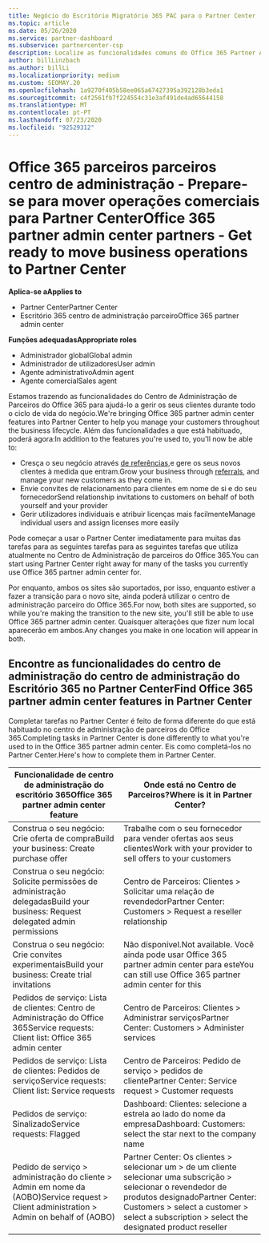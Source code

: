 ```yaml
---
title: Negócio do Escritório Migratório 365 PAC para o Partner Center
ms.topic: article
ms.date: 05/26/2020
ms.service: partner-dashboard
ms.subservice: partnercenter-csp
description: Localize as funcionalidades comuns do Office 365 Partner Admin Center (PAC), tais como Construir os seus pedidos de negócio e serviço, depois de migrar para o Partner Center.
author: billLinzbach
ms.author: billLi
ms.localizationpriority: medium
ms.custom: SEOMAY.20
ms.openlocfilehash: 1a9270f405b58ee065a67427395a392128b3eda1
ms.sourcegitcommit: c4f2561fb7f224554c31e3af491de4ad65644158
ms.translationtype: MT
ms.contentlocale: pt-PT
ms.lasthandoff: 07/23/2020
ms.locfileid: "92529312"
---
```

# <a name="office-365-partner-admin-center-partners---get-ready-to-move-business-operations-to-partner-center"></a><span data-ttu-id="49f09-103">Office 365 parceiros parceiros centro de administração - Prepare-se para mover operações comerciais para Partner Center</span><span class="sxs-lookup"><span data-stu-id="49f09-103">Office 365 partner admin center partners - Get ready to move business operations to Partner Center</span></span>

<span data-ttu-id="49f09-104">**Aplica-se a**</span><span class="sxs-lookup"><span data-stu-id="49f09-104">**Applies to**</span></span> 

- <span data-ttu-id="49f09-105">Partner Center</span><span class="sxs-lookup"><span data-stu-id="49f09-105">Partner Center</span></span>
- <span data-ttu-id="49f09-106">Escritório 365 centro de administração parceiro</span><span class="sxs-lookup"><span data-stu-id="49f09-106">Office 365 partner admin center</span></span>

<span data-ttu-id="49f09-107">**Funções adequadas**</span><span class="sxs-lookup"><span data-stu-id="49f09-107">**Appropriate roles**</span></span>

- <span data-ttu-id="49f09-108">Administrador global</span><span class="sxs-lookup"><span data-stu-id="49f09-108">Global admin</span></span>
- <span data-ttu-id="49f09-109">Administrador de utilizadores</span><span class="sxs-lookup"><span data-stu-id="49f09-109">User admin</span></span>
- <span data-ttu-id="49f09-110">Agente administrativo</span><span class="sxs-lookup"><span data-stu-id="49f09-110">Admin agent</span></span>
- <span data-ttu-id="49f09-111">Agente comercial</span><span class="sxs-lookup"><span data-stu-id="49f09-111">Sales agent</span></span>

<span data-ttu-id="49f09-112">Estamos trazendo as funcionalidades do Centro de Administração de Parceiros do Office 365 para ajudá-lo a gerir os seus clientes durante todo o ciclo de vida do negócio.</span><span class="sxs-lookup"><span data-stu-id="49f09-112">We're bringing Office 365 partner admin center features into Partner Center to help you manage your customers throughout the business lifecycle.</span></span> <span data-ttu-id="49f09-113">Além das funcionalidades a que está habituado, poderá agora:</span><span class="sxs-lookup"><span data-stu-id="49f09-113">In addition to the features you're used to, you'll now be able to:</span></span>

- <span data-ttu-id="49f09-114">Cresça o seu negócio através [de referências,](referrals.md)e gere os seus novos clientes à medida que entram.</span><span class="sxs-lookup"><span data-stu-id="49f09-114">Grow your business through [referrals](referrals.md), and manage your new customers as they come in.</span></span>
- <span data-ttu-id="49f09-115">Envie convites de relacionamento para clientes em nome de si e do seu fornecedor</span><span class="sxs-lookup"><span data-stu-id="49f09-115">Send relationship invitations to customers on behalf of both yourself and your provider</span></span>
- <span data-ttu-id="49f09-116">Gerir utilizadores individuais e atribuir licenças mais facilmente</span><span class="sxs-lookup"><span data-stu-id="49f09-116">Manage individual users and assign licenses more easily</span></span>

<span data-ttu-id="49f09-117">Pode começar a usar o Partner Center imediatamente para muitas das tarefas para as seguintes tarefas para as seguintes tarefas que utiliza atualmente no Centro de Administração de parceiros do Office 365.</span><span class="sxs-lookup"><span data-stu-id="49f09-117">You can start using Partner Center right away for many of the tasks you currently use Office 365 partner admin center for.</span></span> 

<span data-ttu-id="49f09-118">Por enquanto, ambos os sites são suportados, por isso, enquanto estiver a fazer a transição para o novo site, ainda poderá utilizar o centro de administração parceiro do Office 365.</span><span class="sxs-lookup"><span data-stu-id="49f09-118">For now, both sites are supported, so while you're making the transition to the new site, you'll still be able to use Office 365 partner admin center.</span></span> <span data-ttu-id="49f09-119">Quaisquer alterações que fizer num local aparecerão em ambos.</span><span class="sxs-lookup"><span data-stu-id="49f09-119">Any changes you make in one location will appear in both.</span></span>

## <a name="find-office-365-partner-admin-center-features-in-partner-center"></a><span data-ttu-id="49f09-120">Encontre as funcionalidades do centro de administração do centro de administração do Escritório 365 no Partner Center</span><span class="sxs-lookup"><span data-stu-id="49f09-120">Find Office 365 partner admin center features in Partner Center</span></span>

<span data-ttu-id="49f09-121">Completar tarefas no Partner Center é feito de forma diferente do que está habituado no centro de administração de parceiros do Office 365.</span><span class="sxs-lookup"><span data-stu-id="49f09-121">Completing tasks in Partner Center is done differently to what you're used to in the Office 365 partner admin center.</span></span> <span data-ttu-id="49f09-122">Eis como completá-los no Partner Center.</span><span class="sxs-lookup"><span data-stu-id="49f09-122">Here's how to complete them in Partner Center.</span></span>

| <span data-ttu-id="49f09-123">Funcionalidade de centro de administração do escritório 365</span><span class="sxs-lookup"><span data-stu-id="49f09-123">Office 365 partner admin center feature</span></span>                       | <span data-ttu-id="49f09-124">Onde está no Centro de Parceiros?</span><span class="sxs-lookup"><span data-stu-id="49f09-124">Where is it in Partner Center?</span></span> | 
|   -----------------------------------------------  | -------------- |
| <span data-ttu-id="49f09-125">Construa o seu negócio: Crie oferta de compra</span><span class="sxs-lookup"><span data-stu-id="49f09-125">Build your business: Create purchase offer</span></span> | <span data-ttu-id="49f09-126">Trabalhe com o seu fornecedor para vender ofertas aos seus clientes</span><span class="sxs-lookup"><span data-stu-id="49f09-126">Work with your provider to sell offers to your customers</span></span> |
| <span data-ttu-id="49f09-127">Construa o seu negócio: Solicite permissões de administração delegadas</span><span class="sxs-lookup"><span data-stu-id="49f09-127">Build your business: Request delegated admin permissions</span></span> | <span data-ttu-id="49f09-128">Centro de Parceiros: Clientes > Solicitar uma relação de revendedor</span><span class="sxs-lookup"><span data-stu-id="49f09-128">Partner Center: Customers > Request a reseller relationship</span></span> |
| <span data-ttu-id="49f09-129">Construa o seu negócio: Crie convites experimentais</span><span class="sxs-lookup"><span data-stu-id="49f09-129">Build your business: Create trial invitations</span></span> | <span data-ttu-id="49f09-130">Não disponível.</span><span class="sxs-lookup"><span data-stu-id="49f09-130">Not available.</span></span> <span data-ttu-id="49f09-131">Você ainda pode usar Office 365 partner admin center para este</span><span class="sxs-lookup"><span data-stu-id="49f09-131">You can still use Office 365 partner admin center for this</span></span> |
| <span data-ttu-id="49f09-132">Pedidos de serviço: Lista de clientes: Centro de Administração do Office 365</span><span class="sxs-lookup"><span data-stu-id="49f09-132">Service requests: Client list: Office 365 admin center</span></span> | <span data-ttu-id="49f09-133">Centro de Parceiros: Clientes > Administrar serviços</span><span class="sxs-lookup"><span data-stu-id="49f09-133">Partner Center: Customers > Administer services</span></span> |
| <span data-ttu-id="49f09-134">Pedidos de serviço: Lista de clientes: Pedidos de serviço</span><span class="sxs-lookup"><span data-stu-id="49f09-134">Service requests: Client list: Service requests</span></span> | <span data-ttu-id="49f09-135">Centro de Parceiros: Pedido de serviço > pedidos de cliente</span><span class="sxs-lookup"><span data-stu-id="49f09-135">Partner Center: Service request > Customer requests</span></span> |
| <span data-ttu-id="49f09-136">Pedidos de serviço: Sinalizado</span><span class="sxs-lookup"><span data-stu-id="49f09-136">Service requests: Flagged</span></span> | <span data-ttu-id="49f09-137">Dashboard: Clientes: selecione a estrela ao lado do nome da empresa</span><span class="sxs-lookup"><span data-stu-id="49f09-137">Dashboard: Customers: select the star next to the company name</span></span> |
| <span data-ttu-id="49f09-138">Pedido de serviço > administração do cliente > Admin em nome da (AOBO)</span><span class="sxs-lookup"><span data-stu-id="49f09-138">Service request > Client administration > Admin on behalf of (AOBO)</span></span> | <span data-ttu-id="49f09-139">Partner Center: Os clientes > selecionar um > de um cliente selecionar uma subscrição > selecionar o revendedor de produtos designado</span><span class="sxs-lookup"><span data-stu-id="49f09-139">Partner Center: Customers > select a customer > select a subscription > select the designated product reseller</span></span> |

